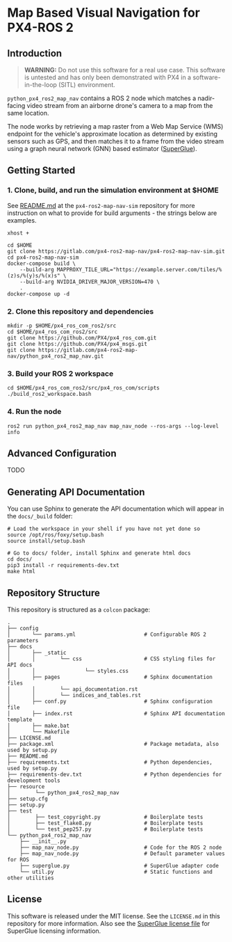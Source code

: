 # Map Based Visual Navigation for PX4-ROS 2
## Introduction
> **WARNING:** Do not use this software for a real use case. This software is untested and has only been demonstrated
> with PX4 in a software-in-the-loop (SITL) environment.

`python_px4_ros2_map_nav` contains a ROS 2 node which matches a nadir-facing video stream from an airborne drone's
camera to a map from the same location.

The node works by retrieving a map raster from a Web Map Service (WMS) endpoint for the vehicle's approximate
location as determined by existing sensors such as GPS, and then matches it to a frame from the video stream using a
graph neural network (GNN) based estimator ([SuperGlue](https://github.com/magicleap/SuperGluePretrainedNetwork)).

## Getting Started
### 1. Clone, build, and run the simulation environment at $HOME
See [README.md](https://gitlab.com/px4-ros2-map-nav/px4-ros2-map-nav-sim.git) at the `px4-ros2-map-nav-sim` repository
for more instruction on what to provide for build arguments - the strings below are examples.
```
xhost +

cd $HOME
git clone https://gitlab.com/px4-ros2-map-nav/px4-ros2-map-nav-sim.git
cd px4-ros2-map-nav-sim
docker-compose build \
    --build-arg MAPPROXY_TILE_URL="https://example.server.com/tiles/%(z)s/%(y)s/%(x)s" \
    --build-arg NVIDIA_DRIVER_MAJOR_VERSION=470 \
    .
docker-compose up -d
```
### 2. Clone this repository and dependencies
```
mkdir -p $HOME/px4_ros_com_ros2/src
cd $HOME/px4_ros_com_ros2/src
git clone https://github.com/PX4/px4_ros_com.git
git clone https://github.com/PX4/px4_msgs.git
git clone https://gitlab.com/px4-ros2-map-nav/python_px4_ros2_map_nav.git
```

### 3. Build your ROS 2 workspace
```
cd $HOME/px4_ros_com_ros2/src/px4_ros_com/scripts
./build_ros2_workspace.bash
```

### 4. Run the node
```
ros2 run python_px4_ros2_map_nav map_nav_node --ros-args --log-level info
```

## Advanced Configuration
TODO

## Generating API Documentation
You can use Sphinx to generate the API documentation which will appear in the `docs/_build` folder:
```
# Load the workspace in your shell if you have not yet done so
source /opt/ros/foxy/setup.bash
source install/setup.bash

# Go to docs/ folder, install Sphinx and generate html docs
cd docs/
pip3 install -r requirements-dev.txt
make html
```

## Repository Structure
This repository is structured as a `colcon` package:
```
.
├── config
│       └── params.yml                      # Configurable ROS 2 parameters
├── docs
│       ├── _static
│       │        └── css                    # CSS styling files for API docs
│       │                └── styles.css
│       ├── pages                           # Sphinx documentation files
│       │        └── api_documentation.rst
│       │        └── indices_and_tables.rst
│       ├── conf.py                         # Sphinx configuration file
│       ├── index.rst                       # Sphinx API documentation template
│       ├── make.bat
│       └── Makefile
├── LICENSE.md
├── package.xml                             # Package metadata, also used by setup.py
├── README.md
├── requirements.txt                        # Python dependencies, used by setup.py
├── requirements-dev.txt                    # Python dependencies for development tools
├── resource
│        └── python_px4_ros2_map_nav
├── setup.cfg
├── setup.py
├── test
│        ├── test_copyright.py              # Boilerplate tests
│        ├── test_flake8.py                 # Boilerplate tests
│        └── test_pep257.py                 # Boilerplate tests
└── python_px4_ros2_map_nav
    ├── __init__.py
    ├── map_nav_node.py                     # Code for the ROS 2 node
    ├── map_nav_node.py                     # Default parameter values for ROS
    ├── superglue.py                        # SuperGlue adapter code
    └── util.py                             # Static functions and other utilities
```
## License
This software is released under the MIT license. See the `LICENSE.md` in this repository for more information. Also see
the [SuperGlue license file](https://github.com/magicleap/SuperGluePretrainedNetwork/blob/master/LICENSE) for SuperGlue
licensing information.